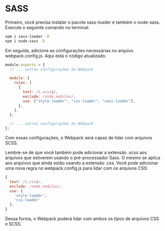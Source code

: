 # SASS

Primeiro, você precisa instalar o pacote sass-loader e também o node-sass. Execute o seguinte comando no terminal:

```bash
npm i sass-loader -D
npm i node-sass -D
```

Em seguida, adicione as configurações necessárias no arquivo webpack.config.js. Aqui está o código atualizado:

```js
module.exports = {
  // ... outras configurações do Webpack

  module: {
    rules: [
      {
        test: /\.scss$/,
        exclude: /node_modules/,
        use: ["style-loader", "css-loader", "sass-loader"],
      },
    ],
  },

  // ... outras configurações do Webpack
};
```

Com essas configurações, o Webpack será capaz de lidar com arquivos SCSS.

Lembre-se de que você também pode adicionar a extensão .scss aos arquivos que estiverem usando o pré-processador Sass. O mesmo se aplica aos arquivos que ainda estão usando a extensão .css. Você pode adicionar uma nova regra no webpack.config.js para lidar com os arquivos CSS:

```js
{
  test: /\.css$/,
  exclude: /node_modules/,
  use: [
    'style-loader',
    'css-loader'
  ],
}
```

Dessa forma, o Webpack poderá lidar com ambos os tipos de arquivos CSS e SCSS.
